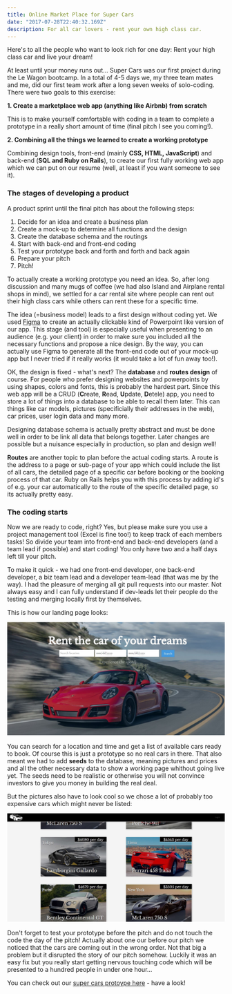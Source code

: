 ```yaml
---
title: Online Market Place for Super Cars 
date: "2017-07-28T22:40:32.169Z"
description: For all car lovers - rent your own high class car.
---
```


Here's to all the people who want to look rich for one day: Rent your high class car and live your dream! 

At least until your money runs out... Super Cars was our first project during the Le Wagon bootcamp. In a total of 4-5 days we, my three team mates and me, did our first team work after a long seven weeks of solo-coding. There were two goals to this exercise:

**1.  Create a marketplace web app (anything like Airbnb) from scratch**

This is to make yourself comfortable with coding in a team to complete a prototype in a really short amount of time (final pitch I see you coming!).

**2.  Combining all the things we learned to create a working prototype** 

Combining design tools, front-end (mainly **CSS, HTML, JavaScript**) and back-end (**SQL and Ruby on Rails**), to create our first fully working web app which we can put on our resume (well, at least if you want someone to see it). 

### The stages of developing a product  

A product sprint until the final pitch has about the following steps:

1. Decide for an idea and create a business plan
2. Create a mock-up to determine all functions and the design
3. Create the database schema and the routings
4. Start with back-end and front-end coding
5. Test your prototype back and forth and forth and back again
6. Prepare your pitch 
7. Pitch!

To actually create a working prototype you need an idea. So, after long discussion and many mugs of coffee (we had also Island and Airplane rental shops in mind), we settled for a car rental site where people can rent out their high class cars while others can rent these for a specific time.

The idea (=business model) leads to a first design without coding yet. We used [Figma](https://www.figma.com) to create an actually clickable kind of Powerpoint like version of our app. This stage (and tool) is especially useful when presenting to an audience (e.g. your client) in order to make sure you included all the necessary functions and propose a nice design. By the way, you can actually use Figma to generate all the front-end code out of your mock-up app but I never tried if it really works (it would take a lot of fun away too!).

OK, the design is fixed - what's next? The **database** and **routes design** of course. For people who prefer designing websites and powerpoints by using shapes, colors and fonts, this is probably the hardest part. Since this web app will be a CRUD (**C**reate, **R**ead, **U**pdate, **D**etele) app, you need to store a lot of things into a database to be able to recall them later. This can things like car models, pictures (specificially their addresses in the web), car prices, user login data and many more.

Designing database schema is actually pretty abstract and must be done well in order to be link all data that belongs together. Later changes are possible but a nuisance especially in production, so plan and design well!

**Routes** are another topic to plan before the actual coding starts. A route is the address to a page or sub-page of your app which could include the list of all cars, the detailed page of a specific car before booking or the booking process of that car. Ruby on Rails helps you with this process by adding id's of e.g. your car automatically to the route of the specific detailed page, so its actually pretty easy. 

### The coding starts

Now we are ready to code, right? Yes, but please make sure you use a project management tool (Excel is fine too!) to keep track of each members tasks! So divide your team into front-end and back-end developers (and a team lead if possible) and start coding! You only have two and a half days left till your pitch. 

To make it quick - we had one front-end developer, one back-end developer, a biz team lead and a developer team-lead (that was me by the way). I had the pleasure of merging all git pull requests into our master. Not always easy and I can fully understand if dev-leads let their people do the testing and merging locally first by themselves.

This is how our landing page looks:

![Landing page](./supercar_index.jpg)

You can search for a location and time and get a list of available cars ready to book. Of course this is just a prototype so no real cars in there. That also meant we had to add **seeds** to the database, meaning pictures and prices and all the other necessary data to show a working page whithout going live yet. The seeds need to be realistic or otherwise you will not convince investors to give you money in building the real deal.

But the pictures also have to look cool so we chose a lot of probably too expensive cars which might never be listed: 

![super car list](./supercarslist.jpg)

Don't forget to test your prototype before the pitch and do not touch the code the day of the pitch! Actually about one our before our pitch we noticed that the cars are coming out in the wrong order. Not that big a problem but it disrupted the story of our pitch somehow. Luckily it was an easy fix but you really start getting nervous touching code which will be presented to a hundred people in under one hour...

You can check out our [super cars protoype here](https://supercarslewagon.herokuapp.com) - have a look!












